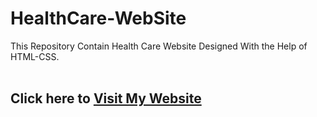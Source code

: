 # HealthCare-WebSite
This Repository Contain Health Care Website Designed With the Help of HTML-CSS.  
<br />
## Click here to [Visit My Website](https://mack-1999.github.io/My-Personal-Portfolio/)
